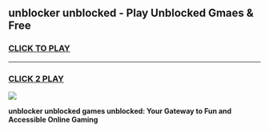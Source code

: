 
## unblocker unblocked - Play Unblocked Gmaes & Free
<h3>
<a href="https://news.freeplayer.one?title=unblocker_unblocked&ref=16F">CLICK TO PLAY</a></h3>
<hr>

<h3>
<a href="https://news.freeplayer.one?title=unblocker_unblocked&ref=16F">CLICK 2 PLAY</a>
  
</h3>

<a href="https://news.freeplayer.one?title=unblocker_unblocked&ref=16F/"><img src="https://clearcache.store/games.png"></a>


**unblocker unblocked games unblocked: Your Gateway to Fun and Accessible Online Gaming**
